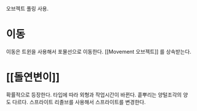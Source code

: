 오브젝트 풀링 사용.
# 이동
이동은 트윈을 사용해서 포물선으로 이동한다.
[[Movement 오브젝트]] 를 상속받는다.


# [[돌연변이]]
확률적으로 등장한다.
타입에 따라 외형과 작업시간이 바뀐다. 흩뿌리는 양털조각의 양도 다르다.
스프라이트 리졸브를 사용해서 스프라이트를 변경한다.

